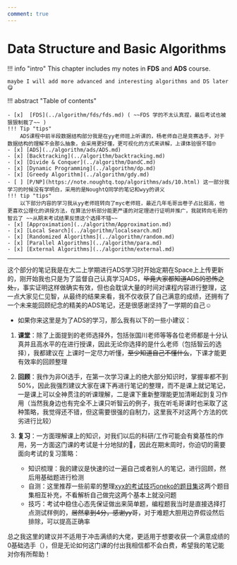 ```yaml
---
comment: true
---
```


# Data Structure and Basic Algorithms

!!! info "intro"
    This chapter includes my notes in **FDS** and **ADS** course.
    
    maybe I will add more advanced and interesting algorithms and DS later 😋 

!!! abstract "Table of contents"
    
    - [x]  [FDS](../algorithm/fds/fds.md) ( ~~FDS 学的不太认真捏，最后考试也被狠狠制裁了~~ )
    !!! Tip "tips"
        ADS课程中前半段数据结构部分我是在yy老师班上听课的，杨老师自己是竞赛选手，对于数据结构的理解不会那么抽象，会采用更好懂，更可视化的方式来讲解，上课体验很不错🤓
    - [x] [ADS](../algorithm/ads/ADS.md)
    - [x] [Backtracking](../algorithm/backtracking.md)
    - [x] [Divide & Conquer](../algorithm/DandC.md)
    - [x] [Dynamic Programming](../algorithm/dp.md)
    - [x] [Greedy Algorithm](../algorithm/gdy.md)
    - [ ] [P/NP](https://note.noughtq.top/algorithms/ads/10.html) 这一部分我学习的时候没有学明白，采用的是NoughtQ同学的笔记和wyy的讲义
    !!! tip "tips"
        以下部分内容的学习我从yy老师班转向了myc老师班，最近几年毛哥出卷子占比挺高，他更喜欢公理化的讲授方法，在算法分析部分能更严谨的对定理进行证明并推广，我就转向毛哥的智云了 ~~从期末考试结果反馈这个选择不错~~
    - [x] [Approximation](../algorithm/Approximation.md)
    - [x] [Local Search](../algorithm/localsearch.md)
    - [x] [Randomized Algorithms](../algorithm/random.md)   
    - [x] [Parallel Algorithms](../algorithm/para.md)
    - [x] [External Algorithms](../algorithm/external.md) 
---


这个部分的笔记我是在大二上学期进行ADS学习时开始定期在Space上上传更新的，刚开始我也只是为了监督自己认真学习ADS，~~毕竟大家都知道ADS的恐怖之处，~~，事实证明这样做确实有效，但也会耽误大量的时间对课程内容进行整理，这一点大家见仁见智，从最终的结果来看，我不仅收获了自己满意的成绩，还拥有了一个未来能回顾纪念的精美的ADS笔记，还是很感谢坚持了一学期的自己☺️

- 如果你来这里是为了ADS的学习，那么我有以下的一些小建议：

1. **课堂**：除了上面提到的老师选择外，包括张国川老师等等各位老师都是十分认真并且高水平的在进行授课，因此无论你选择的是什么老师（包括智云的选择），我都建议在 上课时一定尽力听懂，~~至少知道自己不懂什么~~，下课才能更有效率的回顾整理
2. **回顾**：我作为非OI选手，在第一次学习课上的绝大部分知识时，掌握率都不到50%，因此我强烈建议大家在课下再进行笔记的整理，而不是课上就记笔记，一是课上可以全神贯注的听课理解，二是课下重新整理能更加清晰起到复习作用（当然我身边也有完全不上课只听智云的例子，我在听毛哥课时也采取了这种策略，我觉得还不错，但这需要很强的自制力，这里我不对这两个方法的优劣进行比较）
3. **复习**：一方面理解课上的知识，对我们以后的科研/工作可能会有奠基性的作用，另一方面这门课的考试是十分地狱的👺，因此在期末周时，你迫切的需要面向考试的复习策略：

    - 知识梳理：我的建议是快速的过一遍自己或者别人的笔记，进行回顾，然后用基础题进行检测
    - 自测：这里推荐一些前辈的整理[xyx的考试技巧](https://www.yuque.com/xianyuxuan/coding/ads_exam_1)[oneko的题目集](https://www.yuque.com/oneko/something/iloveads)这两个题目集相互补充，不看解析自己做完这两个基本上就没问题
    - 技巧：考试中稳住心态先保证做出来简单题，编程题我当时是直接选择打点测试样例的，~~居然拿到4分，感谢yy哥~~，对于难题大胆用边界假设然后排除，可以提高正确率

总之我这里的建议并不适用于冲击满绩的大佬，更适用于想要收获一个满意成绩的0基础选手（），但是无论如何这门课的付出我相信都不会白费，希望我的笔记能对你有所帮助！